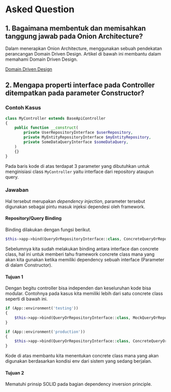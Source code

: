 # Asked Question

## 1. Bagaimana membentuk dan memisahkan tanggung jawab pada Onion Architecture?

Dalam menerapkan Onion Architecture, menggunakan sebuah pendekatan perancangan Domain Driven Design. Artikel di bawah ini membantu dalam memahami Domain Driven Design.

[Domain Driven Design](https://mufiddj.medium.com/mengenal-domain-driven-design-e9b2b1b58cce)

## 2. Mengapa properti interface pada Controller ditempatkan pada parameter Constructor?

### Contoh Kasus
```php
class MyController extends BaseApiController
{
    public function __construct(
        private UserRepositoryInterface $userRepository,
        private MyEntityRepositoryInterface $myEntityRepository,
        private SomeDataQueryInterface $someDataQuery,
    )
    {}
}
```

Pada baris kode di atas terdapat 3 parameter yang dibutuhkan untuk menginisiasi class `MyController` yaitu interface dari repository ataupun query.

### Jawaban

Hal tersebut merupakan *dependency injection*, parameter tersebut digunakan sebagai pintu masuk injeksi dependesi oleh framework.

#### Repository/Query Binding

Binding dilakukan dengan fungsi berikut.

```php
$this->app->bind(QueryOrRepositoryInterface::class, ConcreteQueryOrRepository::class);
```

Sebelumnya kita sudah melakukan binding antara interface dan concrete class, hal ini untuk memberi tahu framework concrete class mana yang akan kita gunakan ketika memiliki dependency sebuah interface (Parameter di dalam Constructor).

#### Tujuan 1

Dengan begitu controller bisa independen dan keseluruhan kode bisa modular. Contohnya pada kasus kita memiliki lebih dari satu concrete class seperti di bawah ini.

```php
if (App::environment('testing'))
{
    $this->app->bind(QueryOrRepositoryInterface::class, MockQueryOrRepository::class);
}

if (App::environment('production'))
{
    $this->app->bind(QueryOrRepositoryInterface::class, ConcreteQueryOrRepository::class);
}
```

Kode di atas membantu kita menentukan concrete class mana yang akan digunakan berdasarkan kondisi env dari sistem yang sedang berjalan.

#### Tujuan 2

Mematuhi prinsip SOLID pada bagian dependency inversion principle.